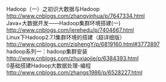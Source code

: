 
Hadoop（一）之初识大数据与Hadoop http://www.cnblogs.com/zhangyinhua/p/7647334.html <br>
Java+大数据开发——Hadoop集群环境搭建(一) http://www.cnblogs.com/jerehedu/p/7404667.html <br>
Linux下Hadoop2.7.1集群环境的搭建（超详细版）http://www.cnblogs.com/zishengY/p/6819160.html#3773897 <br>
hadoop系列一：hadoop集群安装 http://www.cnblogs.com/zhuxiaojie/p/6384393.html <br>
0基础搭建Hadoop大数据处理-编程 http://www.cnblogs.com/zhangs1986/p/6528227.html 
